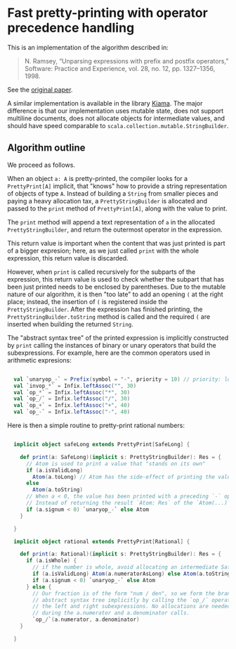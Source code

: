 Fast pretty-printing with operator precedence handling
======================================================

This is an implementation of the algorithm described in:

> N. Ramsey, “Unparsing expressions with prefix and postfix operators,”
> Software: Practice and Experience, vol. 28, no. 12, pp. 1327–1356, 1998.

See the [original paper](http://citeseerx.ist.psu.edu/viewdoc/download?doi=10.1.1.39.1314&rep=rep1&type=pdf).

A similar implementation is available in the library [Kiama](https://bitbucket.org/inkytonik/kiama/src/4c429aa2dfda2f34f731d12fb9878859b7c4be66/library/src/main/scala/org/bitbucket/inkytonik/kiama/output/ParenPrettyPrinter.scala?at=default&fileviewer=file-view-default). The major difference is that our implementation uses mutable state, does not support multiline documents, does not allocate objects for intermediate values, and should have speed comparable to `scala.collection.mutable.StringBuilder`.

Algorithm outline
-----------------

We proceed as follows.

When an object `a: A` is pretty-printed, the compiler looks for a `PrettyPrint[A]` implicit, that "knows" how to provide a string representation of objects of type `A`. Instead of building a `String` from smaller pieces and paying a heavy allocation tax, a `PrettyStringBuilder` is allocated and passed to the `print` method of `PrettyPrint[A]`, along with the value to print.

The `print` method will append a text representation of `a` in the allocated `PrettyStringBuilder`, and return the outermost operator in the expression.

This return value is important when the content that was just printed is part of a bigger expresion; here, as we just called `print` with the whole expression, this return value is discarded.

However, when `print` is called recursively for the subparts of the expression, this return value is used to check whether the subpart that has been just printed needs to be enclosed by parentheses. Due to the mutable nature of our algorithm, it is then "too late" to add an opening `(` at the right place; instead, the insertion of `(` is registered inside the `PrettyStringBuilder`. After the expression has finished printing, the `PrettyStringBuilder.toString` method is called and the required `(` are inserted when building the returned `String`.

The "abstract syntax tree" of the printed expression is implicitly constructed by `print` calling the instances of binary or unary operators that build the subexpressions. For example, here are the common operators used in arithmetic expresions:

```scala

  val `unaryop_-` = Prefix(symbol = "-", priority = 10) // priority: lower couples more tightly
  val `invop_*` = Infix.leftAssoc("", 30)
  val `op_*` = Infix.leftAssoc("*", 30)
  val `op_/` = Infix.leftAssoc("/", 30)
  val `op_+` = Infix.leftAssoc("+", 40)
  val `op_-` = Infix.leftAssoc("-", 40)

```

Here is then a simple routine to pretty-print rational numbers:

```scala

  implicit object safeLong extends PrettyPrint[SafeLong] {

    def print(a: SafeLong)(implicit s: PrettyStringBuilder): Res = {
	  // Atom is used to print a value that "stands on its own"
	  if (a.isValidLong)
        Atom(a.toLong) // Atom has the side-effect of printing the value into the implicit PrettyStringBuffer
      else
        Atom(a.toString)
	  // When a < 0, the value has been printed with a preceding `-` operator that needs to be accounted for.
	  // Instead of returning the result `Atom: Res` of the `Atom(...)` call, we return `unaryop_-` it those cases.
      if (a.signum < 0) `unaryop_-` else Atom
    }

  }

  implicit object rational extends PrettyPrint[Rational] {

    def print(a: Rational)(implicit s: PrettyStringBuilder): Res = {
      if (a.isWhole) { 
	    // if the number is whole, avoid allocating an intermediate SafeLong
        if (a.isValidLong) Atom(a.numeratorAsLong) else Atom(a.toString)
        if (a.signum < 0) `unaryop_-` else Atom
      } else {
	    // Our fraction is of the form "num / den", so we form the branch of the
		// abstract syntax tree implicitly by calling the `op_/` operator, passing
		// the left and right subexpressions. No allocations are needed, except possibly
		// during the a.numerator and a.denominator calls.
	    `op_/`(a.numerator, a.denominator)
    }

  }

```

